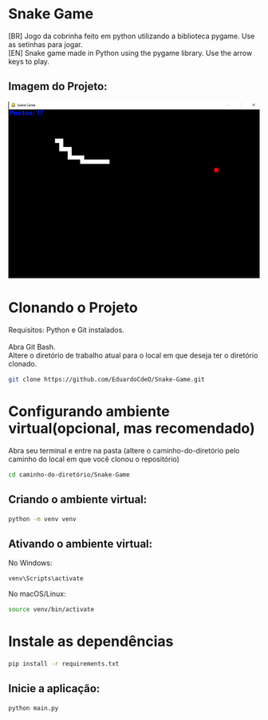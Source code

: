 # Snake Game
[BR] Jogo da cobrinha feito em python utilizando a biblioteca pygame. Use as setinhas para jogar. <br>
[EN] Snake game made in Python using the pygame library. Use the arrow keys to play.

## Imagem do Projeto:
<img src="Imagem-Projeto.png">

# Clonando o Projeto
Requisitos: Python e Git instalados. <br><br>
Abra Git Bash.<br>
Altere o diretório de trabalho atual para o local em que deseja ter o diretório clonado.
```bash
git clone https://github.com/EduardoCdeO/Snake-Game.git
```

# Configurando ambiente virtual(opcional, mas recomendado)
Abra seu terminal e entre na pasta (altere o caminho-do-diretório pelo caminho do local em que você clonou o repositório)<br>
```bash
cd caminho-do-diretório/Snake-Game
```
## Criando o ambiente virtual:
```bash
python -m venv venv
```
## Ativando o ambiente virtual:

No Windows:
```bash
venv\Scripts\activate
```

No macOS/Linux:
```bash
source venv/bin/activate
```

# Instale as dependências
```bash
pip install -r requirements.txt
```

## Inicie a aplicação:
```bash
python main.py
```
